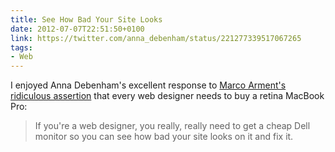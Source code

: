 ```yaml
---
title: See How Bad Your Site Looks
date: 2012-07-07T22:51:50+0100
link: https://twitter.com/anna_debenham/status/221277339517067265
tags:
- Web
---
```

I enjoyed Anna Debenham's excellent response to [Marco Arment's ridiculous assertion][1] that every web designer needs to buy a retina MacBook Pro:

> If you're a web designer, you really, really need to get a cheap Dell monitor so you can see how bad your site looks on it and fix it.

[1]: https://twitter.com/marcoarment/status/220968507117015040
